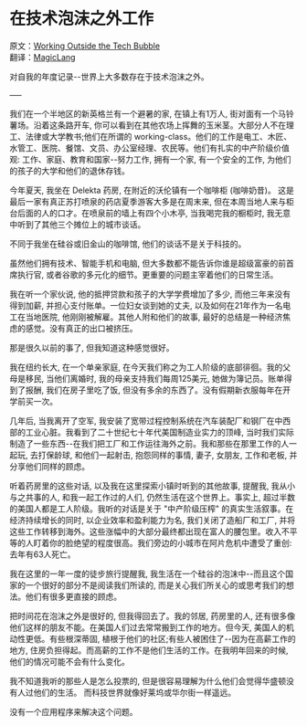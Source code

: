 # 在技术泡沫之外工作

原文：[Working Outside the Tech Bubble](https://steveblank.com/2017/08/12/working-outside-the-tech-bubble/?utm_source=wanqu.co&utm_campaign=Wanqu+Daily&utm_medium=rss)  
翻译：[MagicLang](http://artwalk.github.io//2017/05/11/MagicLang)

<!--more-->

对自我的年度记录--世界上大多数存在于技术泡沫之外。

—–

我们在一个半地区的新英格兰有一个避暑的家, 在镇上有1万人, 街对面有一个马铃薯场。沿着这条路开车, 你可以看到在其他农场上挥舞的玉米茎。大部分人不在理工、法律或大学教书;他们在所谓的 working-class。他们的工作是电工、木匠、水管工、医院、餐馆、文员、办公室经理、农民等。他们有扎实的中产阶级价值观: 工作、家庭、教育和国家--努力工作, 拥有一个家, 有一个安全的工作, 为他们的孩子的大学和他们的退休存钱。

今年夏天, 我坐在 Delekta 药房, 在附近的沃伦镇有一个咖啡柜 (咖啡奶昔)。 这是最后一家有真正苏打喷泉的药店夏季游客大多是在周末来, 但在本周当地人来与柜台后面的人的口才。在喷泉前的墙上有四个小木亭, 当我喝完我的橱柜时, 我无意中听到了其他三个摊位上的城市谈话。

不同于我坐在硅谷或旧金山的咖啡馆, 他们的谈话不是关于科技的。

虽然他们拥有技术、智能手机和电脑, 但大多数都不能告诉你谁是超级富豪的前首席执行官, 或者谷歌的多元化的细节。更重要的问题主宰着他们的日常生活。

我在听一个家伙说, 他的抵押贷款和孩子的大学学费增加了多少, 而他三年来没有得到加薪, 并担心支付账单。一位妇女谈到她的丈夫, 以及如何在21年作为一名电工在当地医院, 他刚刚被解雇。其他人附和他们的故事, 最好的总结是一种经济焦虑的感觉。没有真正的出口被挤压。

那是很久以前的事了, 但我知道这种感觉很好。

我在纽约长大, 在一个单亲家庭, 在今天我们称之为工人阶级的底部徘徊。我的父母是移民, 当他们离婚时, 我的母亲支持我们每周125美元, 她做为簿记员。账单得到了报酬, 我们在房子里吃了饭, 但没有多余的东西了。没有假期新衣服每年在开学前买一次。

几年后, 当我离开了空军, 我安装了宽带过程控制系统在汽车装配厂和钢厂在中西部的工业心脏。我看到了二十世纪七十年代美国制造业实力的顶峰, 当时我们实际制造了一些东西--在我们把工厂和工作运往海外之前。我和那些在那里工作的人一起玩, 去打保龄球, 和他们一起射击, 抱怨同样的事情, 妻子, 女朋友, 工作和老板, 并分享他们同样的顾虑。

听着药房里的这些对话, 以及我在这里探索小镇时听到的其他故事, 提醒我, 我从小与之共事的人, 和我一起工作过的人们, 仍然生活在这个世界上。事实上, 超过半数的美国人都是工人阶级。我听的对话是关于 "中产阶级压榨" 的真实生活叙事。在经济持续增长的同时, 以企业效率和盈利能力为名, 我们关闭了造船厂和工厂, 并将这些工作转移到海外。这些涨幅中的大部分最终都出现在富人的腰包里。收入不平等的人盯着你的脸绝望的程度很高。我们旁边的小城市在阿片危机中遭受了重创: 去年有63人死亡。

我在这里的一年一度的徒步旅行提醒我, 我生活在一个硅谷的泡沫中--而且这个国家的一个很好的部分不是阅读我们所读的, 而是关心我们所关心的或思考我们的想法。他们有很多更直接的顾虑。

把时间花在泡沫之外是很好的, 但我得回去了。我的邻居, 药房里的人, 还有很多像他们这样的朋友不能。在美国人们过去常常搬到工作的地方。但今天, 美国人的机动性更低。有些根深蒂固, 植根于他们的社区;有些人被困住了--因为在高薪工作的地方, 住房负担得起。而高薪的工作不是他们生活的工作。在我明年回来的时候, 他们的情况可能不会有什么变化。

我不知道我听的那些人是怎么投票的, 但是很容易理解为什么他们会觉得华盛顿没有人过他们的生活。 而科技世界就像好莱坞或华尔街一样遥远。

没有一个应用程序来解决这个问题。